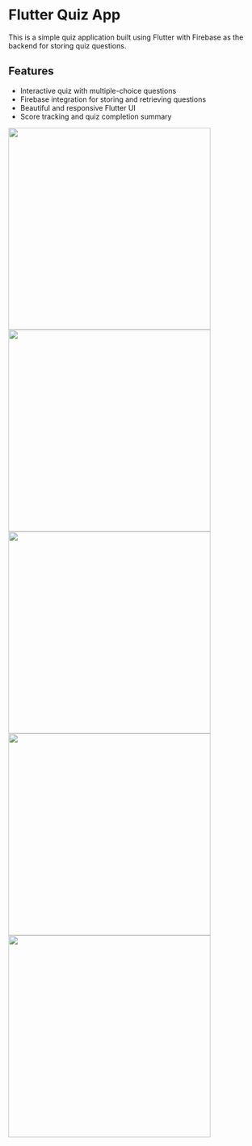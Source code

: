 # Flutter Quiz App

This is a simple quiz application built using Flutter with Firebase as the backend for storing quiz questions.

## Features
- Interactive quiz with multiple-choice questions
- Firebase integration for storing and retrieving questions
- Beautiful and responsive Flutter UI
- Score tracking and quiz completion summary

<img src="https://github.com/user-attachments/assets/b642bda1-4e32-4761-a83f-226b91b49991" width="400">
<img src="https://github.com/user-attachments/assets/5953d722-21a4-448e-a652-2d746d2f76ce" width="400">
<img src="https://github.com/user-attachments/assets/ed9b0ec6-ce34-444c-b9da-9b3a646b35f0" width="400">
<img src="https://github.com/user-attachments/assets/7d9a9f0c-7795-4f1e-a5bf-8c3bc10195ed" width="400">
<img src="https://github.com/user-attachments/assets/74d8a862-b91c-4439-b029-70c44cffc87e" width="400">

